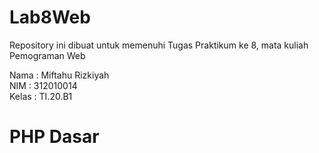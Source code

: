 # Lab8Web
Repository ini dibuat untuk memenuhi Tugas Praktikum ke 8, mata kuliah Pemograman Web

Nama    : Miftahu Rizkiyah<br>
NIM     : 312010014<br>
Kelas   : TI.20.B1<br>

# PHP Dasar



